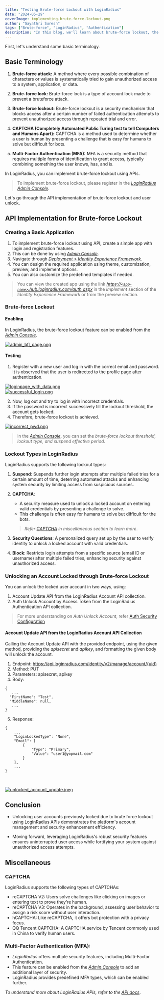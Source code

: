 ```yaml
---
title: "Testing Brute-force Lockout with LoginRadius"
date: "2024-05-29"
coverImage: implementing-brute-force-lockout.png
author: "Gayathri Suresh"
tags: ["Brute-force", "LoginRadius", "Authentication"]
description: "In this blog, we'll learn about brute-force lockout, the creation of a basic app using Identity Experience Framework, and how to unlock a user account using APIs."
---
```


First, let's understand some basic terminology.

## Basic Terminology

1. **Brute-force attack:** A method where every possible combination of characters or values is systematically tried to gain unauthorized access to a system, application, or data.

2. **Brute-force lock:** Brute-force lock is a type of account lock made to prevent a bruteforce attack.

3. **Brute-force lockout:** Brute-force lockout is a security mechanism that blocks access after a certain number of failed authentication attempts to prevent unauthorized access through repeated trial and error.

4. **CAPTCHA (Completely Automated Public Turing test to tell Computers and Humans Apart):** CAPTCHA is a method used to determine whether a user is human by presenting a challenge that is easy for humans to solve but difficult for bots.

5. **Multi-Factor Authentication (MFA):** MFA is a security method that requires multiple forms of identification to grant access, typically combining something the user knows, has, and is.

In LoginRadius, you can implement brute-force lockout using APIs.

> To implement brute-force lockout, please register in the [_LoginRadius Admin Console_](https://admin-console.loginradius.com/dashboard).

Let's go through the API implementation of brute-force lockout and user unlock.

## API Implementation for Brute-force Lockout

### Creating a Basic Application
1. To implement brute-force lockout using API, create a simple app with login and registration features.
2. This can be done by using _[Admin Console](https://admin-console.loginradius.com/deployment/idx)_.
3. Navigate through _[Deployment > Identity Experience Framework](https://devadmin-console.lrinternal.com/deployment/idx)_.
4. You can design the required application using theme, customization, preview, and implement options.
5. You can also customize the predefined templates if needed.

> You can view the created app using the link _[https://`<app-name>`.hub.loginradius.com/auth.aspx](https://`<app-name>`.hub.loginradius.com/auth.aspx)_ in the _implement_ section of the _Identity Experience Framework_ or from the preview section.

### Brute-force Lockout

#### Enabling

In LoginRadius, the brute-force lockout feature can be enabled from the _[Admin Console](https://admin-console.loginradius.com/platform-security/account-protection/auth-security/brute-force-lockout)_.

[![admin_bfl_page.png](assets/admin_bfl_page.png)](assets/admin_bfl_page.png)

#### Testing

1. Register with a new user and log in with the correct email and password. It is observed that the user is redirected to the profile page after authentication.

[![loginpage_with_data.png](assets/loginpage_with_data.png)](assets/loginpage_with_data.png)
<br>
[![successful_login.png](assets/successful_login.png)](assets/successful_login.png)

2. Now, log out and try to log in with incorrect credentials.
3. If the password is incorrect successively till the lockout threshold, the account gets locked. 
4. Therefore, brute-force lockout is achieved.

[![incorrect_pwd.png](assets/incorrect_pwd.png)](assets/incorrect_pwd.png)

> In the _[Admin Console](https://admin-console.loginradius.com/platform-security/account-protection/auth-security/brute-force-lockout)_, you can set the _brute-force lockout threshold, lockout type, and suspend effective period_. 

### Lockout Types in LoginRadius
LoginRadius supports the following lockout types: 

1. __Suspend__: Suspends further login attempts after multiple failed tries for a certain amount of time, deterring automated attacks and enhancing system security by limiting access from suspicious sources.

2. __CAPTCHA__: 
    - A security measure used to unlock a locked account on entering valid credentials by presenting a challenge to solve. 
    - This challenge is often easy for humans to solve but difficult for the bots.

    > _Refer [CAPTCHA](#captcha) in miscellaneous section to learn more_.

3. __Security Questions__: A personalized query set up by the user to verify identity to unlock a locked account with valid credentials.
4. __Block__: Restricts login attempts from a specific source (email ID or username) after multiple failed tries, enhancing security against unauthorized access.

### Unlocking an Account Locked through Brute-force Lockout

You can unlock the locked user account in two ways, using:

1. Account Update API from the LoginRadius Account API collection.
2. Auth Unlock Account by Access Token from the LoginRadius Authentication API collection.

> For more understanding on _Auth Unlock Account_, refer [Auth Security Configuration](https://www.loginradius.com/docs/api/v2/admin-console/platform-security/auth-security-configuration/)

#### Account Update API from the LoginRadius Account API Collection

Calling the Account Update API with the provided endpoint, using the given method, providing the _apisecret_ and _apikey_, and formatting the given body will unlock the account.

1. Endpoint: https://api.loginradius.com/identity/v2/manage/account/{uid}
2. Method: PUT
3. Parameters: apisecret, apikey
4. Body:

```
{
   ...
  "FirstName": "Test",
  "MiddleName": null,
   ...
}
```

5. Response:

```
{
    ...
    "LoginLockedType": "None",
    "Email": [
        {
            "Type": "Primary",
            "Value": "user1@yopmail.com"
        }
    ],
    ...
}
```

<br>

[![unlocked_account_update.jpeg](assets/unlocked_account_update.jpeg)](assets/unlocked_account_update.jpeg)

## Conclusion

- Unlocking user accounts previously locked due to brute force lockout using LoginRadius APIs demonstrates the platform's account management and security enhancement efficiency.

- Moving forward, leveraging LoginRadius's robust security features ensures uninterrupted user access while fortifying your system against unauthorized access attempts.

## Miscellaneous

### CAPTCHA
LoginRadius supports the following types of CAPTCHAs: 

- reCAPTCHA V2: Users solve challenges like clicking on images or entering text to prove they're human.
- reCAPTCHA V3: Operates in the background, assessing user behavior to assign a risk score without user interaction.
- hCAPTCHA: Like reCAPTCHA, it offers bot protection with a privacy focus.
- QQ Tencent CAPTCHA: A CAPTCHA service by Tencent commonly used in China to verify human users.

### Multi-Factor Authentication (MFA): 
- _LoginRadius_ offers multiple security features, including Multi-Factor Authentication. 
- This feature can be enabled from the _[Admin Console](https://admin-console.loginradius.com/dashboard)_ to add an additional layer of security.
- LoginRadius provides predefined MFA types, which can be enabled further.

_To understand more about LoginRadius APIs, refer to the [API docs](https://www.loginradius.com/docs/api/v2/getting-started/introduction/)_.


